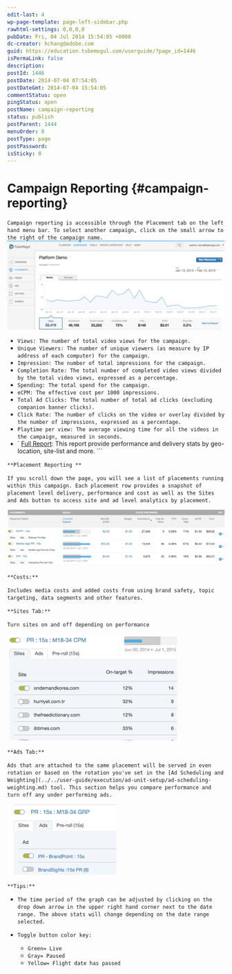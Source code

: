 ```yaml
---
edit-last: 4
wp-page-template: page-left-sidebar.php
rawhtml-settings: 0,0,0,0
pubDate: Fri, 04 Jul 2014 15:54:05 +0000
dc-creator: hchang@adobe.com
guid: https://education.tubemogul.com/userguide/?page_id=1446
isPermaLink: false
description: 
postId: 1446
postDate: 2014-07-04 07:54:05
postDateGmt: 2014-07-04 15:54:05
commentStatus: open
pingStatus: open
postName: campaign-reporting
status: publish
postParent: 1444
menuOrder: 0
postType: page
postPassword: 
isSticky: 0
---
```


# Campaign Reporting {#campaign-reporting}

`Campaign reporting is accessible through the Placement tab on the left hand menu bar. To select another campaign, click on the small arrow to the right of the campaign name.`
[ ![Reporting](assets/reporting.png)](assets/reporting.png)

* `Views: The number of total video views for the campaign.`
* `Unique Viewers: The number of unique viewers (as measure by IP address of each computer) for the campaign.`
* `Impression: The number of total impressions for the campaign.`
* `Completion Rate: The total number of completed video views divided by the total video views, expressed as a percentage.`
* `Spending: The total spend for the campaign.`
* `eCPM: The effective cost per 1000 impressions.`
* `Total Ad Clicks: The total number of total ad clicks (excluding companion banner clicks).`
* `Click Rate: The number of clicks on the video or overlay divided by the number of impressions, expressed as a percentage.`
* `Playtime per view: The average viewing time for all the videos in the campaign, measured in seconds.`
* ` [Full Report](campaign-reporting/full-report.md): This report provide performance and delivery stats by geo-location, site-list and more. ```

`**Placement Reporting **`

`If you scroll down the page, you will see a list of placements running within this campaign. Each placement row provides a snapshot of placement level delivery, performance and cost as well as the Sites and Ads button to access site and ad level analytics by placement.`

[ ![Placements](assets/placements.png)](assets/placements.png)

`**Costs:**`

`Includes media costs and added costs from using brand safety, topic targeting, data segments and other features.`

`**Sites Tab:**`

`Turn sites on and off depending on performance`

[ ![Sites](assets/sites.png)](assets/sites.png)

`**Ads Tab:**`

`Ads that are attached to the same placement will be served in even rotation or based on the rotation you've set in the [Ad Scheduling and Weighting](../../user-guide/execution/ad-unit-setup/ad-scheduling-weighting.md) tool. This section helps you compare performance and  turn off any under performing ads.`

![Ads](assets/ads.png)

`**Tips:**`

* `The time period of the graph can be adjusted by clicking on the drop down arrow in the upper right hand corner next to the date range. The above stats will change depending on the date range selected.`
* `Toggle button color key:`

    * `Green= Live`
    * `Gray= Paused`
    * `Yellow= Flight date has passed`

